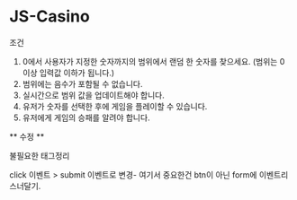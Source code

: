 # JS-Casino
조건
1. 0에서 사용자가 지정한 숫자까지의 범위에서 랜덤 한 숫자를 찾으세요. (범위는 0 이상 입력값 이하가 됩니다.)
2. 범위에는 음수가 포함될 수 없습니다.
3. 실시간으로 범위 값을 업데이트해야 합니다.
4. 유저가 숫자를 선택한 후에 게임을 플레이할 수 있습니다.
5. 유저에게 게임의 승패를 알려야 합니다.

** 수정 **

불필요한 태그정리

click 이벤트 > submit 이벤트로 변경- 여기서 중요한건 btn이 아닌 form에 이벤트리스너달기.